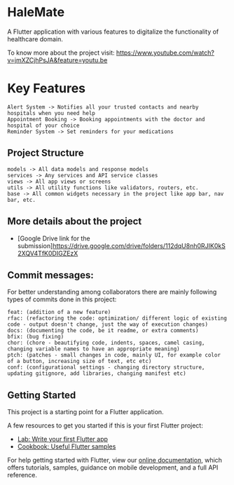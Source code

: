 # HaleMate

A Flutter application with various features to digitalize the functionality of healthcare domain.

To know more about the project visit: https://www.youtube.com/watch?v=jmXZCjhPsJA&feature=youtu.be

# Key Features

    Alert System -> Notifies all your trusted contacts and nearby hospitals when you need help
    Appointment Booking -> Booking appointments with the doctor and hospital of your choice
    Reminder System -> Set reminders for your medications
    
## Project Structure

    models -> All data models and response models
    services -> Any services and API service classes
    views -> All app views or screens
    utils -> All utility functions like validators, routers, etc.
    base -> All common widgets necessary in the project like app bar, nav bar, etc.     
    
## More details about the project
   - [Google Drive link for the submission]https://drive.google.com/drive/folders/112dqU8nh0RJIK0kS2XQV4TfK0DIGZEzX
    

## Commit messages:

For better understanding among collaborators there are mainly following types of commits done in this project:

    feat: (addition of a new feature)
    rfac: (refactoring the code: optimization/ different logic of existing code - output doesn't change, just the way of execution changes)
    docs: (documenting the code, be it readme, or extra comments)
    bfix: (bug fixing)
    chor: (chore - beautifying code, indents, spaces, camel casing, changing variable names to have an appropriate meaning)
    ptch: (patches - small changes in code, mainly UI, for example color of a button, increasing size of text, etc etc)
    conf: (configurational settings - changing directory structure, updating gitignore, add libraries, changing manifest etc)
    
## Getting Started

This project is a starting point for a Flutter application.

A few resources to get you started if this is your first Flutter project:

- [Lab: Write your first Flutter app](https://flutter.dev/docs/get-started/codelab)
- [Cookbook: Useful Flutter samples](https://flutter.dev/docs/cookbook)

For help getting started with Flutter, view our
[online documentation](https://flutter.dev/docs), which offers tutorials,
samples, guidance on mobile development, and a full API reference.

